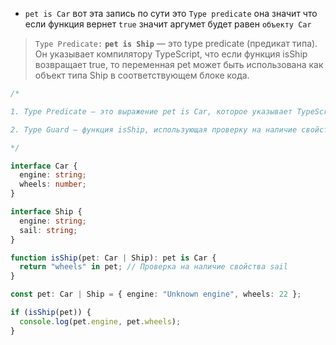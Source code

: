 

- `pet is Car` вот эта запись по сути это `Type predicate` она значит что если функция вернет `true` значит аргумет будет равен `объекту Car`

> `Type Predicate:` **`pet is Ship`** — это type predicate (предикат типа). Он указывает компилятору TypeScript, что если функция isShip возвращает true, то переменная pet может быть использована как объект типа Ship в соответствующем блоке кода.

```ts
/*

1. Type Predicate — это выражение pet is Car, которое указывает TypeScript, что если функция возвращает true, то переменная pet имеет тип Car.

2. Type Guard — функция isShip, использующая проверку на наличие свойства ("wheels" in pet) для уточнения типа pet. Если это свойство есть, TypeScript понимает, что объект скорее всего типа Car, поскольку Ship такого свойства не имеет.

*/

interface Car {
  engine: string;
  wheels: number;
}

interface Ship {
  engine: string;
  sail: string;
}

function isShip(pet: Car | Ship): pet is Car {
  return "wheels" in pet; // Проверка на наличие свойства sail
}

const pet: Car | Ship = { engine: "Unknown engine", wheels: 22 };

if (isShip(pet)) {
  console.log(pet.engine, pet.wheels);
}
```
